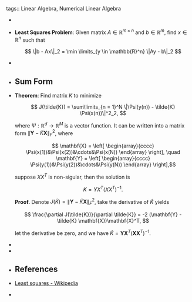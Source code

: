 tags:: Linear Algebra, Numerical Linear Algebra

-
- **Least Squares Problem**: Given matrix $A \in \mathbb{R}^{m \times n}$ and $b \in \mathbb{R}^m$, find $x \in \mathbb{R}^n$ such that
  
  $$ \|b - Ax\|_2 = \min \limits_{y \in \mathbb{R}^n} \|Ay - b\|_2 $$
-
- ## Sum Form
- **Theorem**: Find matrix $K$ to minimize
  
  $$ J(\tilde{K}) = \sum\limits_{n = 1}^N \|\Psi(y(n)) - \tilde{K} \Psi(x(n))\|^2_2, $$
  
  where $\Psi: \mathbb{R}^d \rightarrow \mathbb{R}^M$ is a vector function. It can be written into a matrix form $\|\mathbf{Y} - \tilde{K}\mathbf{X}\|_F^2$, where
  
  $$ \mathbf{X} = \left[
  \begin{array}{cccc}
    \Psi(x(1))&\Psi(x(2))&\cdots&\Psi(x(N))
  \end{array}
  \right], \quad \mathbf{Y} = \left[
  \begin{array}{cccc}
    \Psi(y(1))&\Psi(y(2))&\cdots&\Psi(y(N))
  \end{array}
  \right],$$
  
  suppose $XX^T$ is non-sigular, then the solution is
  
  $$ K =  YX^T(XX^T)^{-1}.$$
  
  **Proof.** Denote $J(\tilde{K}) = \|\mathbf{Y} - \tilde{K} \mathbf{X}\|_F^2$, take the derivative of $\tilde{K}$ yields
  
  $$ \frac{\partial J(\tilde{K})}{\partial \tilde{K}} = -2 (\mathbf{Y} - \tilde{K} \mathbf{X})\mathbf{X}^T, $$
  
  let the derivative be zero, and we have $\tilde{K} = \mathbf{Y}\mathbf{X}^T(\mathbf{X} \mathbf{X}^T)^{-1}$.
-
-
- ## References
- [Least squares - Wikipedia](https://en.wikipedia.org/wiki/Least_squares)
-
